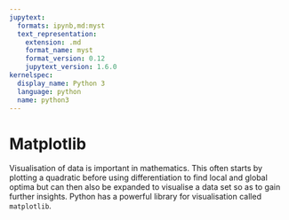 ```yaml
---
jupytext:
  formats: ipynb,md:myst
  text_representation:
    extension: .md
    format_name: myst
    format_version: 0.12
    jupytext_version: 1.6.0
kernelspec:
  display_name: Python 3
  language: python
  name: python3
---
```


# Matplotlib

Visualisation of data is important in mathematics. This often starts by plotting
a quadratic before using differentiation to find local and global optima but can
then also be expanded to visualise a data set so as to gain further insights.
Python has a powerful library for visualisation called `matplotlib`.

